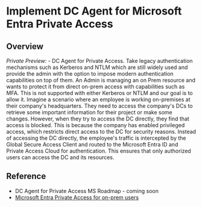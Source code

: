﻿# Implement DC Agent for Microsoft Entra Private Access
 
## Overview

*Private Preview:* - DC Agent for Private Access. 
Take legacy authentication mechanisms such as Kerberos and NTLM which are still widely used and provide the admin with the option to impose modern authentication capabilities on top of them. An Admin is managing an on Prem resource and wants to protect it from direct on-prem access with capabilities such as MFA. This is not supported with either Kerberos or NTLM and our goal is to allow it.
Imagine a scenario where an employee is working on-premises at their company's headquarters. They need to access the company's DCs to retrieve some important information for their project or make some changes. However, when they try to access the DC directly, they find that access is blocked. This is because the company has enabled privileged access, which restricts direct access to the DC for security reasons. Instead of accessing the DC directly, the employee's traffic is intercepted by the Global Secure Access Client and routed to the Microsoft Entra ID and Private Access Cloud for authentication. This ensures that only authorized users can access the DC and its resources.

## Reference

- DC Agent for Private Access MS Roadmap - coming soon
- [Microsoft Entra Private Access for on-prem users](https://techcommunity.microsoft.com/blog/microsoft-entra-blog/microsoft-entra-private-access-for-on-prem-users/3905450)
